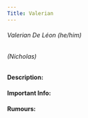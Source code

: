 ```yaml
---
Title: Valerian
---
```

###### Valerian De Léon (he/him)
###### (Nicholas)


#### Description:

#### Important Info:

#### Rumours: